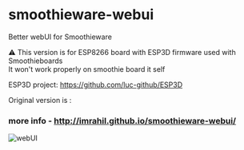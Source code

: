smoothieware-webui
==================

Better webUI for Smoothieware

:warning: This version is for ESP8266 board with ESP3D firmware used with Smoothieboards   
It won't work properly on smoothie board it self

ESP3D project: https://github.com/luc-github/ESP3D


 
Original version is :

### more info - http://imrahil.github.io/smoothieware-webui/

![webUI](screenshot_v2_2.jpg?raw=true)
